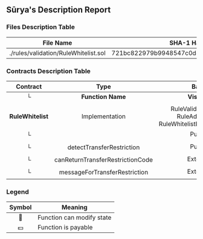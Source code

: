 ## Sūrya's Description Report

### Files Description Table


|  File Name  |  SHA-1 Hash  |
|-------------|--------------|
| ./rules/validation/RuleWhitelist.sol | 721bc822979b9948547c0d499ccb831ee6083775 |


### Contracts Description Table


|  Contract  |         Type        |       Bases      |                  |                 |
|:----------:|:-------------------:|:----------------:|:----------------:|:---------------:|
|     └      |  **Function Name**  |  **Visibility**  |  **Mutability**  |  **Modifiers**  |
||||||
| **RuleWhitelist** | Implementation | RuleValidateTransfer, RuleAddressList, RuleWhitelistInvariantStorage |||
| └ | <Constructor> | Public ❗️ | 🛑  | RuleAddressList |
| └ | detectTransferRestriction | Public ❗️ |   |NO❗️ |
| └ | canReturnTransferRestrictionCode | External ❗️ |   |NO❗️ |
| └ | messageForTransferRestriction | External ❗️ |   |NO❗️ |


### Legend

|  Symbol  |  Meaning  |
|:--------:|-----------|
|    🛑    | Function can modify state |
|    💵    | Function is payable |
